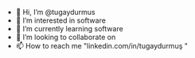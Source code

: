 - 👋 Hi, I’m @tugaydurmus
- 👀 I’m interested in software
- 🌱 I’m currently learning software
- 💞️ I’m looking to collaborate on 
- 📫 How to reach me "linkedin.com/in/tugaydurmuş "

<!---
tugaydurmus/tugaydurmus is a ✨ special ✨ repository because its `README.md` (this file) appears on your GitHub profile.
You can click the Preview link to take a look at your changes.
--->
